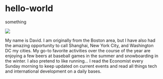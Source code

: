 hello-world
===========

something

<!DOCTYPE html>
<html>
<head>
<title>Hello World</title>
<IMG SRC="https://fbcdn-sphotos-c-a.akamaihd.net/hphotos-ak-xaf1/v/t1.0-9/p417x417/321320_10151377125752751_1528247984_n.jpg?oh=eeae3ea3ca25cc6bebac5434e0d78511&oe=54AAE6FC&__gda__=1420949325_dd40f803f41319fbe50b77cf5b539fa8"
</head>
<body>
<p>My name is David. I am originally from the Boston area, but I have also had the amazing opportunity to call Shanghai, New York City, and Washington DC my cities. My go-to favorite activities over the course of the year are enjoying a few beers at baseball games in the summer and snowboarding in the winter. I also pretend to like running… I read the Economist every Sunday morning to keep updated on current events and read all things tech and international development on a daily bases.  </p>	
</body>